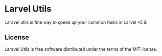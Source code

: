 # Larvel Utils
Laravel utils is fine way to speed up your common tasks in Larvel +5.8.

## License
Laravel Utils is free software distributed under the terms of the MIT license.
